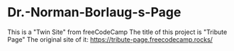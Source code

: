 # Dr.-Norman-Borlaug-s-Page
This is a "Twin Site" from freeCodeCamp
The title of this project is "Tribute Page" 
The original site of it: https://tribute-page.freecodecamp.rocks/
